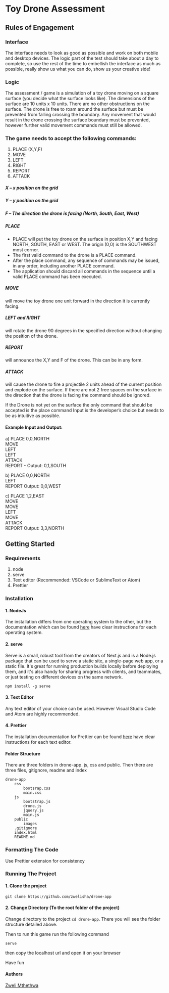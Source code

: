 # Toy Drone Assessment

## Rules of Engagement
### Interface
The interface needs to look as good as possible and work on both mobile and desktop devices. The logic part of the test should take about a day to complete, so use the rest of the time to embellish the interface as much as possible, really show us what you can do, show us your creative side!

### Logic
The assessment / game is a simulation of a toy drone moving on a square surface (you decide what the surface looks like). The dimensions of the surface are 10 units x 10 units. There are no other obstructions on the surface. The drone is free to roam around the surface but must be prevented from falling crossing the boundary. Any movement that would result in the drone crossing the surface boundary must be prevented, however further valid movement commands must still be allowed.

### The game needs to accept the following commands:
1. PLACE (X,Y,F)
2. MOVE
3. LEFT
4. RIGHT
5. REPORT
6. ATTACK

##### X – x position on the grid
##### Y – y position on the grid
##### F – The direction the drone is facing (North, South, East, West)


##### PLACE
- PLACE will put the toy drone on the surface in position X,Y and facing NORTH, SOUTH, EAST or WEST. The origin (0,0) is the SOUTHWEST most corner.
- The first valid command to the drone is a PLACE command.
- After the place command, any sequence of commands may be issued, in any order, including another PLACE
command.
- The application should discard all commands in the sequence until a valid PLACE command has been
executed.

##### MOVE 
will move the toy drone one unit forward in the direction it is currently facing.
##### LEFT and RIGHT 
will rotate the drone 90 degrees in the specified direction without changing the position of the drone.

##### REPORT 
will announce the X,Y and F of the drone. This can be in any form.
##### ATTACK 
will cause the drone to fire a projectile 2 units ahead of the current position and explode on the surface. If there are not 2 free spaces on the surface in the direction that the drone is facing the command should be ignored.

If the Drone is not yet on the surface the only command that should be accepted is the place command Input is the developer’s choice but needs to be as intuitive as possible.

#### Example Input and Output:
a) PLACE 0,0,NORTH <br/>
MOVE <br/>
LEFT <br/>
LEFT <br/>
ATTACK <br/>
REPORT - Output: 0,1,SOUTH

b) PLACE 0,0,NORTH <br/>
LEFT<br/>
REPORT Output: 0,0,WEST

c) PLACE 1,2,EAST <br/>
MOVE <br/>
MOVE <br/>
LEFT <br/>
MOVE <br/>
ATTACK <br/>
REPORT Output: 3,3,NORTH

## Getting Started

### Requirements

1. node
2. serve
3. Text editor (Recommended: VSCode or SublimeText or Atom)
4. Prettier

### Installation

#### 1. NodeJs

The installation differs from one operating system to the other, but the documentation which can be found [here](https://nodejs.org/en) have clear instructions for each operating system.

#### 2. serve

Serve is a small, robust tool from the creators of Next.js and is a Node.js package that can be used to serve a static site, a single-page web app, or a static file. It's great for running production builds locally before deploying them, and it's also handy for sharing progress with clients, and teammates, or just testing on different devices on the same network.

```npm install -g serve```

#### 3. Text Editor
Any text editor of your choice can be used. However Visual Studio Code and Atom are highly recommended.

#### 4. Prettier
The installation documentation for Prettier can be found [here](https://prettier.io/) have clear instructions for each text editor.


#### Folder Structure

There are three folders in drone-app. js, css and public. Then there are three files, gitignore, readme and index

```
drone-app
    css
        bootsrap.css
        main.css
    js
        bootstrap.js
        drone.js
        jquery.js
        main.js
    public
        images
    .gitignore
    index.html
    README.md
```

### Formatting The Code

Use Prettier extension for consistency

### Running The Project

#### 1. Clone the project
```
git clone https://github.com/zwelisha/drone-app
```

#### 2. Change Directory (To the root folder of the project)

Change directory to the project `cd drone-app`.
There you will see the folder structure detailed above.



Then to run this game run the following command

```
serve
```
then copy the localhost url and open it on your browser

Have fun

#### Authors

[Zweli Mthethwa](https://www.linkedin.com/in/zweli-mthethwa-244b45a8/)